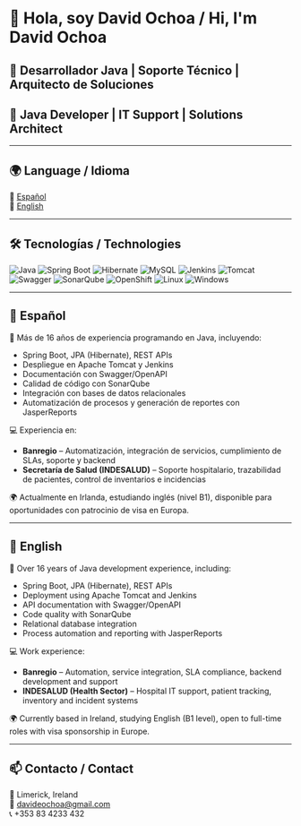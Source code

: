 # 👋 Hola, soy David Ochoa / Hi, I'm David Ochoa

## 💼 Desarrollador Java | Soporte Técnico | Arquitecto de Soluciones  
## 💼 Java Developer | IT Support | Solutions Architect

---

## 🌍 Language / Idioma

🔹 [Español](#español)  
🔹 [English](#english)

---

## 🛠️ Tecnologías / Technologies

![Java](https://img.shields.io/badge/Java-ED8B00?style=for-the-badge&logo=java&logoColor=white)
![Spring Boot](https://img.shields.io/badge/Spring%20Boot-6DB33F?style=for-the-badge&logo=spring-boot&logoColor=white)
![Hibernate](https://img.shields.io/badge/Hibernate-59666C?style=for-the-badge&logo=hibernate&logoColor=white)
![MySQL](https://img.shields.io/badge/MySQL-00758F?style=for-the-badge&logo=mysql&logoColor=white)
![Jenkins](https://img.shields.io/badge/Jenkins-D24939?style=for-the-badge&logo=jenkins&logoColor=white)
![Tomcat](https://img.shields.io/badge/Apache%20Tomcat-F8DC75?style=for-the-badge&logo=apache-tomcat&logoColor=black)
![Swagger](https://img.shields.io/badge/Swagger-85EA2D?style=for-the-badge&logo=swagger&logoColor=black)
![SonarQube](https://img.shields.io/badge/SonarQube-4E9BCD?style=for-the-badge&logo=sonarqube&logoColor=white)
![OpenShift](https://img.shields.io/badge/OpenShift-EE0000?style=for-the-badge&logo=Red-Hat-OpenShift&logoColor=white)
![Linux](https://img.shields.io/badge/Linux-FCC624?style=for-the-badge&logo=linux&logoColor=black)
![Windows](https://img.shields.io/badge/Windows-0078D6?style=for-the-badge&logo=windows&logoColor=white)

---

## 📘 Español

🎯 Más de 16 años de experiencia programando en Java, incluyendo:
- Spring Boot, JPA (Hibernate), REST APIs
- Despliegue en Apache Tomcat y Jenkins
- Documentación con Swagger/OpenAPI
- Calidad de código con SonarQube
- Integración con bases de datos relacionales
- Automatización de procesos y generación de reportes con JasperReports

💻 Experiencia en:
- **Banregio** – Automatización, integración de servicios, cumplimiento de SLAs, soporte y backend
- **Secretaría de Salud (INDESALUD)** – Soporte hospitalario, trazabilidad de pacientes, control de inventarios e incidencias

🌍 Actualmente en Irlanda, estudiando inglés (nivel B1), disponible para oportunidades con patrocinio de visa en Europa.

---

## 📗 English

🎯 Over 16 years of Java development experience, including:
- Spring Boot, JPA (Hibernate), REST APIs
- Deployment using Apache Tomcat and Jenkins
- API documentation with Swagger/OpenAPI
- Code quality with SonarQube
- Relational database integration
- Process automation and reporting with JasperReports

💻 Work experience:
- **Banregio** – Automation, service integration, SLA compliance, backend development and support
- **INDESALUD (Health Sector)** – Hospital IT support, patient tracking, inventory and incident systems

🌍 Currently based in Ireland, studying English (B1 level), open to full-time roles with visa sponsorship in Europe.

---

## 📫 Contacto / Contact

📍 Limerick, Ireland  
📧 [davideochoa@gmail.com](mailto:davideochoa@gmail.com)  
📞 +353 83 4233 432
